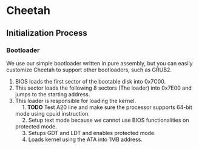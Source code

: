 # Cheetah

## Initialization Process

### Bootloader

We use our simple bootloader written in pure assembly, but you can easily customize Cheetah to support other
bootloaders, such as GRUB2.

1. BIOS loads the first sector of the bootable disk into 0x7C00.
2. This sector loads the following 8 sectors (The loader) into 0x7E00 and jumps to the starting address.
3. This loader is responsible for loading the kernel.
   <br>
   &emsp; 1. **TODO** Test A20 line and make sure the processor supports 64-bit mode using cpuid instruction.
   <br>
   &emsp; 2. Setup text mode because we cannot use BIOS functionalities on protected mode.
   <br>
   &emsp; 3. Setups GDT and LDT and enables protected mode.
   <br>
   &emsp; 4. Loads kernel using the ATA into 1MB address.
<br>
